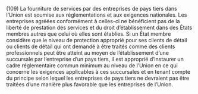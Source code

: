 (109) La fourniture de services par des entreprises de pays tiers dans l’Union est soumise aux réglementations et aux exigences nationales. Les entreprises agréées conformément à celles-ci ne bénéficient pas de la liberté de prestation des services et du droit d’établissement dans des États membres autres que celui où elles sont établies. Si un État membre considère que le niveau de protection approprié pour ses clients de détail ou clients de détail qui ont demandé à être traités comme des clients professionnels peut être atteint au moyen de l’établissement d’une succursale par l’entreprise d’un pays tiers, il est approprié d’instaurer un cadre réglementaire commun minimum au niveau de l’Union en ce qui concerne les exigences applicables à ces succursales et en tenant compte du principe selon lequel les entreprises de pays tiers ne devraient pas être traitées d’une manière plus favorable que les entreprises de l’Union.